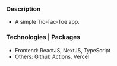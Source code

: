 ### Description
- A simple Tic-Tac-Toe app.

### Technologies | Packages
- Frontend: ReactJS, NextJS, TypeScript
- Others: Github Actions, Vercel
